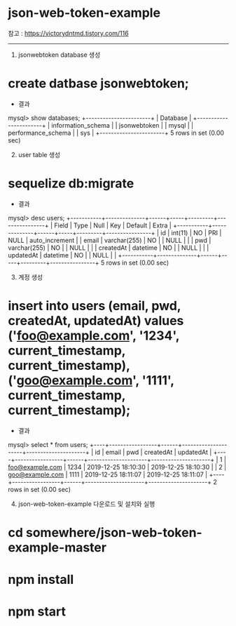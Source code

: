 # json-web-token-example

참고 : https://victorydntmd.tistory.com/116

----------------------------------------

1. jsonwebtoken database 생성

  # create datbase jsonwebtoken;
  
  - 결과
  
  mysql> show databases;
  +-----------------------+
  | Database              |
  +-----------------------+
  | information_schema    |
  | jsonwebtoken          |
  | mysql                 |
  | performance_schema    |
  | sys                   |
  +-----------------------+
  5 rows in set (0.00 sec)
  
2. user table 생성

  # sequelize db:migrate

  - 결과
  
  mysql> desc users;
  +-----------+--------------+------+-----+---------+----------------+
  | Field     | Type         | Null | Key | Default | Extra          |
  +-----------+--------------+------+-----+---------+----------------+
  | id        | int(11)      | NO   | PRI | NULL    | auto_increment |
  | email     | varchar(255) | NO   |     | NULL    |                |
  | pwd       | varchar(255) | NO   |     | NULL    |                |
  | createdAt | datetime     | NO   |     | NULL    |                |
  | updatedAt | datetime     | NO   |     | NULL    |                |
  +-----------+--------------+------+-----+---------+----------------+
  5 rows in set (0.00 sec)

3. 계정 생성

  # insert into users (email, pwd, createdAt, updatedAt) values ('foo@example.com', '1234', current_timestamp, current_timestamp), ('goo@example.com', '1111', current_timestamp, current_timestamp);

  - 결과
  
   mysql> select * from users;                                                                                                 +----+-----------------+------+---------------------+---------------------+
  | id | email           | pwd  | createdAt           | updatedAt           |
  +----+-----------------+------+---------------------+---------------------+
  |  1 | foo@example.com | 1234 | 2019-12-25 18:10:30 | 2019-12-25 18:10:30 |
  |  2 | goo@example.com | 1111 | 2019-12-25 18:11:07 | 2019-12-25 18:11:07 |
  +----+-----------------+------+---------------------+---------------------+
  2 rows in set (0.00 sec)

4. json-web-token-example 다운로드 및 설치와 실행

  # cd somewhere/json-web-token-example-master

  # npm install

  # npm start 
